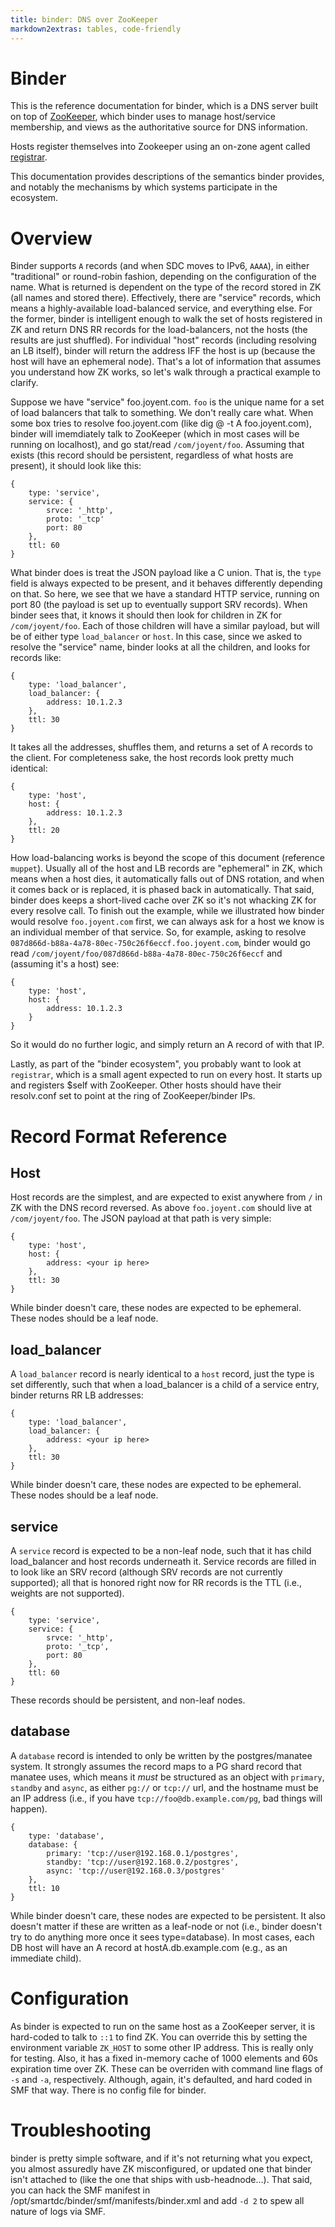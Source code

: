 ```yaml
---
title: binder: DNS over ZooKeeper
markdown2extras: tables, code-friendly
---
```

<!--
    This Source Code Form is subject to the terms of the Mozilla Public
    License, v. 2.0. If a copy of the MPL was not distributed with this
    file, You can obtain one at http://mozilla.org/MPL/2.0/.
-->

<!--
    Copyright (c) 2014, Joyent, Inc.
-->

# Binder

This is the reference documentation for binder, which is a DNS server built
on top of [ZooKeeper](http://zookeeper.apache.org/), which binder uses to manage
host/service membership, and views as the authoritative source for DNS
information.

Hosts register themselves into Zookeeper using an on-zone agent called
[registrar](http://github.com/joyent/registrar).

This documentation provides descriptions of the semantics binder provides, and
notably the mechanisms by which systems participate in the ecosystem.

# Overview

Binder supports `A` records (and when SDC moves to IPv6, `AAAA`), in either
"traditional" or round-robin fashion, depending on the configuration of the
name.  What is returned is dependent on the type of the record stored in ZK
(all names and stored there).  Effectively, there are "service" records, which
means a highly-available load-balanced service, and everything else.  For the
former, binder is intelligent enough to walk the set of hosts registered in
ZK and return DNS RR records for the load-balancers, not the hosts (the results
are just shuffled).  For individual "host" records (including resolving an LB
itself), binder will return the address IFF the host is up (because the host
will have an ephemeral node).  That's a lot of information that assumes you
understand how ZK works, so let's walk through a practical example to clarify.

Suppose we have "service" foo.joyent.com.  `foo` is the unique name for a set of
load balancers that talk to something. We don't really care what.  When some box
tries to resolve foo.joyent.com (like dig @<binder ip> -t A foo.joyent.com),
binder will imemdiately talk to ZooKeeper (which in most cases will be running
on localhost), and go stat/read `/com/joyent/foo`.  Assuming that exists (this
record should be persistent, regardless of what hosts are present), it should
look like this:

    {
        type: 'service',
        service: {
            srvce: '_http',
            proto: '_tcp'
            port: 80
        },
        ttl: 60
    }

What binder does is treat the JSON payload like a C union. That is, the `type`
field is always expected to be present, and it behaves differently depending on
that.  So here, we see that we have a standard HTTP service, running on port 80
(the payload is set up to eventually support SRV records).  When binder sees
that, it knows it should then look for children in ZK for `/com/joyent/foo`.
Each of those children will have a similar payload, but will be of either type
`load_balancer` or `host`.  In this case, since we asked to resolve the
"service" name, binder looks at all the children, and looks for records like:

    {
        type: 'load_balancer',
        load_balancer: {
            address: 10.1.2.3
        },
        ttl: 30
    }

It takes all the addresses, shuffles them, and returns a set of A records to the
client.  For completeness sake, the host records look pretty much identical:

    {
        type: 'host',
        host: {
            address: 10.1.2.3
        },
        ttl: 20
    }

How load-balancing works is beyond the scope of this document (reference
`muppet`).  Usually all of the host and LB records are "ephemeral" in ZK,
which means when a host dies, it automatically falls out of DNS rotation, and
when it comes back or is replaced, it is phased back in automatically. That
said, binder does keeps a short-lived cache over ZK so it's not whacking
ZK for every resolve call.  To finish out the example, while we illustrated
how binder would resolve `foo.joyent.com` first, we can always ask for a host
we know is an individual member of that service. So, for example, asking to
resolve `087d866d-b88a-4a78-80ec-750c26f6eccf.foo.joyent.com`, binder would go
read `/com/joyent/foo/087d866d-b88a-4a78-80ec-750c26f6eccf` and (assuming it's
a host) see:

    {
        type: 'host',
        host: {
            address: 10.1.2.3
        }
    }

So it would do no further logic, and simply return an A record of with that IP.

Lastly, as part of the "binder ecosystem", you probably want to look at
`registrar`, which is a small agent expected to run on every host.  It starts up
and registers $self with ZooKeeper.  Other hosts should have their resolv.conf
set to point at the ring of ZooKeeper/binder IPs.

# Record Format Reference

## Host

Host records are the simplest, and are expected to exist anywhere from `/` in
ZK with the DNS record reversed.  As above `foo.joyent.com` should live at
`/com/joyent/foo`.  The JSON payload at that path is very simple:

    {
        type: 'host',
        host: {
            address: <your ip here>
        },
        ttl: 30
    }

While binder doesn't care, these nodes are expected to be ephemeral. These
nodes should be a leaf node.

## load_balancer

A `load_balancer` record is nearly identical to a `host` record, just the type
is set differently, such that when a load_balancer is a child of a service
entry, binder returns RR LB addresses:

    {
        type: 'load_balancer',
        load_balancer: {
            address: <your ip here>
        },
        ttl: 30
    }

While binder doesn't care, these nodes are expected to be ephemeral. These
nodes should be a leaf node.

## service

A `service` record is expected to be a non-leaf node, such that it has child
load_balancer and host records underneath it.  Service records are filled in to
look like an SRV record (although SRV records are not currently supported); all
that is honored right now for RR records is the TTL (i.e., weights are not
supported).

    {
        type: 'service',
        service: {
            srvce: '_http',
            proto: '_tcp',
            port: 80
        },
        ttl: 60
    }

These records should be persistent, and non-leaf nodes.

## database

A `database` record is intended to only be written by the postgres/manatee
system.  It strongly assumes the record maps to a PG shard record that manatee
uses, which means it _must_ be structured as an object with `primary`, `standby`
and `async`, as either `pg://` or `tcp://` url, and the hostname must be an
IP address (i.e., if you have `tcp://foo@db.example.com/pg`, bad things will
happen).

    {
        type: 'database',
        database: {
            primary: 'tcp://user@192.168.0.1/postgres',
            standby: 'tcp://user@192.168.0.2/postgres',
            async: 'tcp://user@192.168.0.3/postgres'
        },
        ttl: 10
    }

While binder doesn't care, these nodes are expected to be persistent. It also
doesn't matter if these are written as a leaf-node or not (i.e., binder doesn't
try to do anything more once it sees type=database).  In most cases, each DB
host will have an A record at hostA.db.example.com (e.g., as an immediate
child).

# Configuration

As binder is expected to run on the same host as a ZooKeeper server, it is
hard-coded to talk to `::1` to find ZK.  You can override this by setting the
environment variable `ZK_HOST` to some other IP address.  This is really only
for testing.  Also, it has a fixed in-memory cache of 1000 elements and 60s
expiration time over ZK.  These can be overriden with command line flags of
`-s` and `-a`, respectively.  Although, again, it's defaulted, and hard coded
in SMF that way.  There is no config file for binder.

# Troubleshooting

binder is pretty simple software, and if it's not returning what you expect, you
almost assuredly have ZK misconfigured, or updated one that binder isn't
attached to (like the one that ships with usb-headnode...).  That said, you can
hack the SMF manifest in /opt/smartdc/binder/smf/manifests/binder.xml and add
`-d 2` to spew all nature of logs via SMF.
